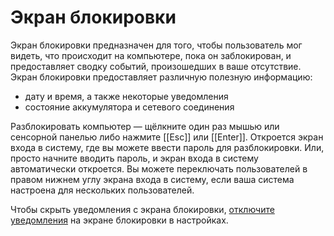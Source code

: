 # Экран блокировки

Экран блокировки предназначен для того, чтобы пользователь мог видеть, что происходит на компьютере, пока он заблокирован, и предоставляет сводку событий, произошедших в ваше отсутствие. Экран блокировки предоставляет различную полезную информацию:

-   дату и время, а также некоторые уведомления
-   состояние аккумулятора и сетевого соединения

Разблокировать компьютер — щёлкните один раз мышью или сенсорной панелью либо нажмите [[Esc]] или [[Enter]]. Откроется экран входа в систему, где вы можете ввести пароль для разблокировки. Или, просто начните вводить пароль, и экран входа в систему автоматически откроется. Вы можете переключать пользователей в правом нижнем углу экрана входа в систему, если ваша система настроена для нескольких пользователей.

Чтобы скрыть уведомления с экрана блокировки, [отключите уведомления](/notifications#отключение-уведомлении-на-экране-блокировки) на экране блокировки в настройках.
